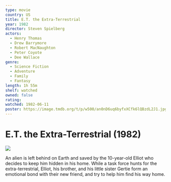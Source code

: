 ```yaml
---
type: movie
country: US
title: E.T. the Extra-Terrestrial
year: 1982
director: Steven Spielberg
actors:
  - Henry Thomas
  - Drew Barrymore
  - Robert MacNaughton
  - Peter Coyote
  - Dee Wallace
genre:
  - Science Fiction
  - Adventure
  - Family
  - Fantasy
length: 1h 55m
shelf: watched
owned: false
rating:
watched: 1982-06-11
poster: https://image.tmdb.org/t/p/w500/an0nD6uq6byfxXCfk6lQBzdL2J1.jpg
---
```


# E.T. the Extra-Terrestrial (1982)

![](https://image.tmdb.org/t/p/w500/an0nD6uq6byfxXCfk6lQBzdL2J1.jpg)

An alien is left behind on Earth and saved by the 10-year-old Elliot who decides to keep him hidden in his home. While a task force hunts for the extra-terrestrial, Elliot, his brother, and his little sister Gertie form an emotional bond with their new friend, and try to help him find his way home.